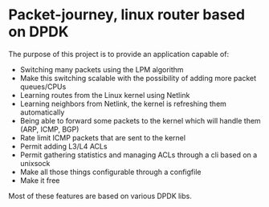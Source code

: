 # Packet-journey, linux router based on DPDK

The purpose of this project is to provide an application capable of:
* Switching many packets using the LPM algorithm
* Make this switching scalable with the possibility of adding more packet queues/CPUs
* Learning routes from the Linux kernel using Netlink
* Learning neighbors from Netlink, the kernel is refreshing them automatically
* Being able to forward some packets to the kernel which will handle them (ARP, ICMP, BGP)
* Rate limit ICMP packets that are sent to the kernel
* Permit adding L3/L4 ACLs
* Permit gathering statistics and managing ACLs through a cli based on a unixsock
* Make all those things configurable through a configfile
* Make it free

Most of these features are based on various DPDK libs.

